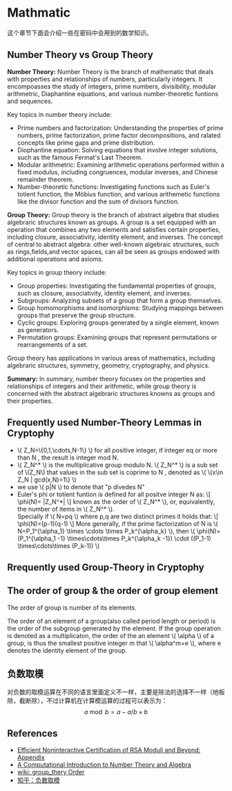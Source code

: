 # Mathmatic

这个章节下面会介绍一些在密码中会用到的数学知识。

## Number Theory vs Group Theory

**Number Theory:**
Number Theory is the branch of mathematic that deals with properties and relationships of numbers, particularly integers. It encompoasses the study of integers, prime numbers, divisibility, modular arithmetric, Diaphantine equations, and various number-theoretic funtions and sequences.

Key topics in number theory include:

* Prime numbers and factorization: Understanding the properties of prime numbers, prime factorization, prime factor decompositions, and ralated concepts like prime gaps and prime distribution.
* Diophantine equation: Solving equations that involve integer solutions, such as the famous Fermat's Last Theorem.
* Modular arithmetric: Examining arithmetic operations performed within a fixed modulus, including congruences, modular inverses, and Chinese remainder theorem.
* Number-theoretic functions: Investigating functions such as Euler's totient function, the Möbius function, and various arithemetic functions like the divisor function and the sum of divisors function.

**Group Theory:**
Group theory is the branch of abstract algebra that studies algebraric structures known as groups. A group is a set equipped with an operation that combines any two elements and satisfies certain properties, including closure, associativity, identity element, and inverses. The concept of central to abstract algebra: other well-known algebraic structures, such as rings,fields,and vector spaces, can all be seen as groups endowed with additional operations and axioms.

Key topics in group theory include:

* Group properties: Investigating the fundamental properties of groups, such as closure, associativity, identity element, and inverses.
* Subgroups: Analyzing subsets of a group that form a group themselves.
* Group homomorphisms and isomorphisms: Studying mappings between groups that preserve the group structure.
* Cyclic groups: Exploring groups generated by a single element, known as generators.
* Permutation groups: Examining groups that represent permutations or rearrangements of a set.

Group theory has applications in various areas of mathematics, including algebraric structures, symmetry, geometry, cryptography, and physics.

**Summary:**
In summary, number theory focuses on the properties and relationships of integers and their arithmetic, while group theory is concerned with the abstract algebraric structures knowns as groups and their properties.

## Frequently used Number-Theory Lemmas in Cryptophy

* \\( Z_N=\\{0,1,\cdots,N-1\\} \\) for all positive integer, if integer eq or more than N , the result is integer mod N.
* \\( Z_N^\* \\) is the multiplicative group modulo N. \\( Z_N^\* \\) is a sub set of \\(Z_N\\) that values in the sub set is coprime to N ,  denoted as \\( \\{x\in Z_N | gcd(x,N)=1\\} \\)
* we use \\( p|N \\) to denote that "p divedes N"
* Euler's phi or totient funtion is defined for all positve integer N as:
  \\[ \phi(N)= |Z_N^*| \\]
  known as the order of \\( Z_N^\* \\), or, equivalently, the number of items in \\( Z_N^\* \\).  \
  Specially if \\( N=pq \\) where p,q are two distinct primes it holds that:
  \\[ \phi(N)=(p-1)(q-1) \\]
  More generally, if the prime factorization of N is \\( N=P_1^{\alpha_1} \times \cdots \times P_k^{\alpha_k} \\), then \\( \phi(N)=(P_1^{\alpha_1 -1} \times\cdots\times P_k^{\alpha_k -1}) \cdot ((P_1-1) \times\cdots\times (P_k-1)) \\)

## Rrequently used Group-Theory in Cryptophy

## The order of group & the order of group element

The order of group is number of its elements.

The order of an element of a group(also called period length or period) is the order of the subgroup generated by the element. If the group operation is denoted as a multiplicaton, the order of the an element \\( \alpha \\) of a group, is thus the smallest positive integer m that \\( \alpha^m=e \\), where e denotes the identity element of the group.

## 负数取模

对负数的取模运算在不同的语言里面定义不一样，主要是除法的选择不一样（地板除，截断除），不过计算机在计算模运算的过程可以表示为：
$$ a \bmod b= a- a/b \times b $$

## References

* [Efficient Noninteractive Certification of RSA Moduli and Beyond: Appendix](https://eprint.iacr.org/2018/057.pdf)
* [A Computational Introduction to Number Theory and Algebra](https://www.shoup.net/ntb/ntb-v2.pdf)
* [wiki: group_thery Order](https://en.wikipedia.org/wiki/Order_(group_theory))
* [知乎：负数取模](https://www.zhihu.com/question/31344913)

